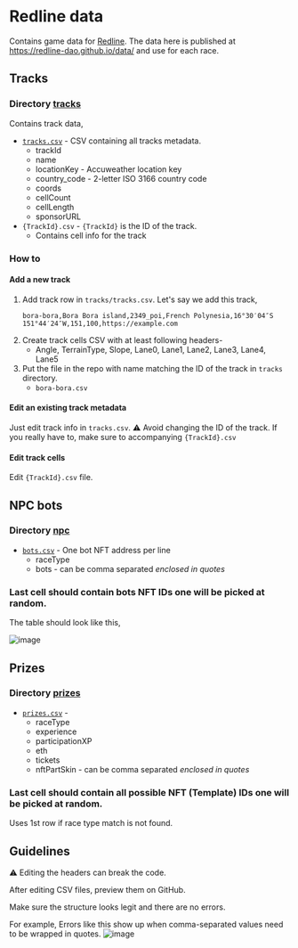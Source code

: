 # Redline data

Contains game data for [Redline](redline.game). The data here is published at https://redline-dao.github.io/data/ and use for each race.

## Tracks

### Directory [tracks](tracks)

Contains track data,
* [`tracks.csv`](tracks/tracks.csv) - CSV containing all tracks metadata.
  - trackId
  - name
  - locationKey - Accuweather location key
  - country_code - 2-letter ISO 3166 country code
  - coords
  - cellCount
  - cellLength
  - sponsorURL
* `{TrackId}.csv` - `{TrackId}` is the ID of the track.
  - Contains cell info for the track

### How to

#### Add a new track

1. Add track row in `tracks/tracks.csv`. Let's say we add this track,
   ```
   bora-bora,Bora Bora island,2349_poi,French Polynesia,16°30′04″S 151°44′24″W,151,100,https://example.com
   ```
2. Create track cells CSV with at least following headers-
   - Angle, TerrainType, Slope, Lane0, Lane1, Lane2, Lane3, Lane4, Lane5
3. Put the file in the repo with name matching the ID of the track in `tracks` directory.
   - `bora-bora.csv`
  
#### Edit an existing track metadata

Just edit track info in `tracks.csv`.
:warning: Avoid changing the ID of the track. If you really have to, make sure to accompanying `{TrackId}.csv`

#### Edit track cells

Edit `{TrackId}.csv` file.

## NPC bots

### Directory [npc](npc)

* [`bots.csv`](npc/bots.csv) - One bot NFT address per line
  -	raceType
  -	bots - can be comma separated *enclosed in quotes*

### Last cell should contain bots NFT IDs one will be picked at random.

The table should look like this,

![image](https://user-images.githubusercontent.com/11048263/191680346-d579922b-ca8b-4f0b-a1ca-703ab2aaf4f6.png)

## Prizes

### Directory [prizes](prizes)

* [`prizes.csv`](prizes/prizes.csv) - 
  -	raceType
  -	experience
  - participationXP
  -	eth
  -	tickets
  -	nftPartSkin - can be comma separated *enclosed in quotes*

### Last cell should contain all possible NFT (Template) IDs one will be picked at random.

Uses 1st row if race type match is not found.

## Guidelines

:warning: Editing the headers can break the code.

After editing CSV files, preview them on GitHub.

Make sure the structure looks legit and there are no errors.

For example,
Errors like this show up when comma-separated values need to be wrapped in quotes.
![image](https://user-images.githubusercontent.com/11048263/191680169-746add31-1df9-46bc-9f7b-6dd30c7266b2.png)
